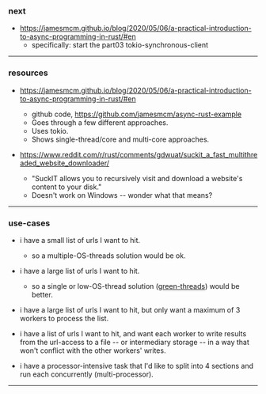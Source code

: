 ### next

- <https://jamesmcm.github.io/blog/2020/05/06/a-practical-introduction-to-async-programming-in-rust/#en>
    - specifically: start the part03 tokio-synchronous-client


---


### resources

- <https://jamesmcm.github.io/blog/2020/05/06/a-practical-introduction-to-async-programming-in-rust/#en>
    - github code, <https://github.com/jamesmcm/async-rust-example>
    - Goes through a few different approaches.
    - Uses tokio.
    - Shows single-thread/core and multi-core approaches.

- <https://www.reddit.com/r/rust/comments/gdwuat/suckit_a_fast_multithreaded_website_downloader/>
    - "SuckIT allows you to recursively visit and download a website's content to your disk."
    - Doesn't work on Windows -- wonder what that means?

---


### use-cases

- i have a small list of urls I want to hit.
    - so a multiple-OS-threads solution would be ok.

- i have a large list of urls I want to hit.
    - so a single or low-OS-thread solution ([green-threads](https://en.wikipedia.org/wiki/Green_threads)) would be better.

- i have a large list of urls I want to hit, but only want a maximum of 3 workers to process the list.

- i have a list of urls I want to hit, and want each worker to write results from the url-access to a file -- or intermediary storage -- in a way that won't conflict with the other workers' writes.

- i have a processor-intensive task that I'd like to split into 4 sections and run each concurrently (multi-processor).

---
